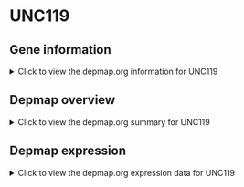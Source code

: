 <h1>UNC119</h1>

<h2>Gene information</h2>
<details>
  <summary>Click to view the depmap.org information for UNC119</summary>
  <iframe src="https://depmap.org/portal/gene/UNC119?tab=about" style="border:none;width:100%;height:800px"></iframe>
</details>

<h2>Depmap overview</h2>
<details>
  <summary>Click to view the depmap.org summary for UNC119</summary>
  <iframe src="https://depmap.org/portal/gene/UNC119?tab=overview" style="border:none;width:100%;height:800px"></iframe>
</details>

<h2>Depmap expression</h2>
<details>
  <summary>Click to view the depmap.org expression data for UNC119</summary>
  <iframe src="https://depmap.org/portal/gene/UNC119?tab=characterization" style="border:none;width:100%;height:800px"></iframe>
</details>


<!--
<h2>Reactome Pathway diagram</h2>
PNAME
-->


